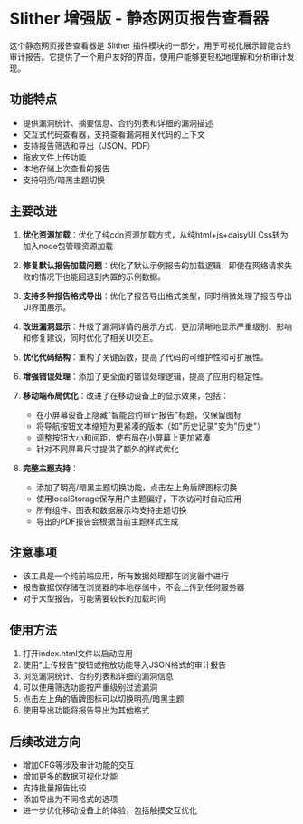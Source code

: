 # Slither 增强版 - 静态网页报告查看器

这个静态网页报告查看器是 Slither 插件模块的一部分，用于可视化展示智能合约审计报告。它提供了一个用户友好的界面，使用户能够更轻松地理解和分析审计发现。

## 功能特点

- 提供漏洞统计、摘要信息、合约列表和详细的漏洞描述
- 交互式代码查看器，支持查看漏洞相关代码的上下文
- 支持报告筛选和导出（JSON、PDF）
- 拖放文件上传功能
- 本地存储上次查看的报告
- 支持明亮/暗黑主题切换

## 主要改进

1. **优化资源加载**：优化了纯cdn资源加载方式，从纯html+js+daisyUI Css转为加入node包管理资源加载

2. **修复默认报告加载问题**：优化了默认示例报告的加载逻辑，即使在网络请求失败的情况下也能回退到内置的示例数据。

3. **支持多种报告格式导出**：优化了报告导出格式类型，同时稍微处理了报告导出UI界面展示。

4. **改进漏洞显示**：升级了漏洞详情的展示方式，更加清晰地显示严重级别、影响和修复建议，同时优化了相关UI交互。

5. **优化代码结构**：重构了关键函数，提高了代码的可维护性和可扩展性。

6. **增强错误处理**：添加了更全面的错误处理逻辑，提高了应用的稳定性。

7. **移动端布局优化**：改进了在移动设备上的显示效果，包括：
   - 在小屏幕设备上隐藏"智能合约审计报告"标题，仅保留图标
   - 将导航按钮文本缩短为更紧凑的版本（如"历史记录"变为"历史"）
   - 调整按钮大小和间距，使布局在小屏幕上更加紧凑
   - 针对不同屏幕尺寸提供了额外的样式优化

8. **完整主题支持**：
   - 添加了明亮/暗黑主题切换功能，点击左上角盾牌图标切换
   - 使用localStorage保存用户主题偏好，下次访问时自动应用
   - 所有组件、图表和数据展示均支持主题切换
   - 导出的PDF报告会根据当前主题样式生成


## 注意事项

- 该工具是一个纯前端应用，所有数据处理都在浏览器中进行
- 报告数据仅存储在浏览器的本地存储中，不会上传到任何服务器
- 对于大型报告，可能需要较长的加载时间

## 使用方法

1. 打开index.html文件以启动应用
2. 使用"上传报告"按钮或拖放功能导入JSON格式的审计报告
3. 浏览漏洞统计、合约列表和详细的漏洞信息
4. 可以使用筛选功能按严重级别过滤漏洞
5. 点击左上角的盾牌图标可以切换明亮/暗黑主题
6. 使用导出功能将报告导出为其他格式

## 后续改进方向

- 增加CFG等涉及审计功能的交互
- 增加更多的数据可视化功能
- 支持批量报告比较
- 添加导出为不同格式的选项
- 进一步优化移动设备上的体验，包括触摸交互优化

